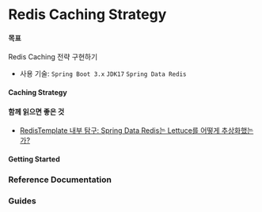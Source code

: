 # Redis Caching Strategy

#### 목표
Redis Caching 전략 구현하기
- 사용 기술: `Spring Boot 3.x` `JDK17` `Spring Data Redis`

#### Caching Strategy

#### 함께 읽으면 좋은 것
- [RedisTemplate 내부 탐구: Spring Data Redis는 Lettuce를 어떻게 추상화했는가?](https://dkswhdgur246.tistory.com/84)

#### Getting Started

### Reference Documentation

### Guides


